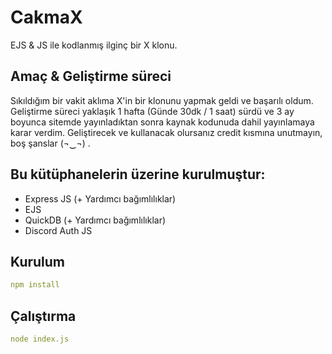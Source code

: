 # CakmaX
EJS & JS ile kodlanmış ilginç bir X klonu.

## Amaç & Geliştirme süreci
Sıkıldığım bir vakit aklıma X'in bir klonunu yapmak geldi ve başarılı oldum. Geliştirme süreci yaklaşık 1 hafta (Günde 30dk / 1 saat) sürdü ve 3 ay boyunca sitemde yayınladıktan sonra kaynak kodunuda dahil yayınlamaya karar verdim. Geliştirecek ve kullanacak olursanız credit kısmına unutmayın, boş şanslar (¬‿¬) .

## Bu kütüphanelerin üzerine kurulmuştur:
- Express JS (+ Yardımcı bağımlılıklar)
- EJS
- QuickDB (+ Yardımcı bağımlılıklar)
- Discord Auth JS

## Kurulum
```yml
npm install
```

## Çalıştırma
```yml
node index.js
```
